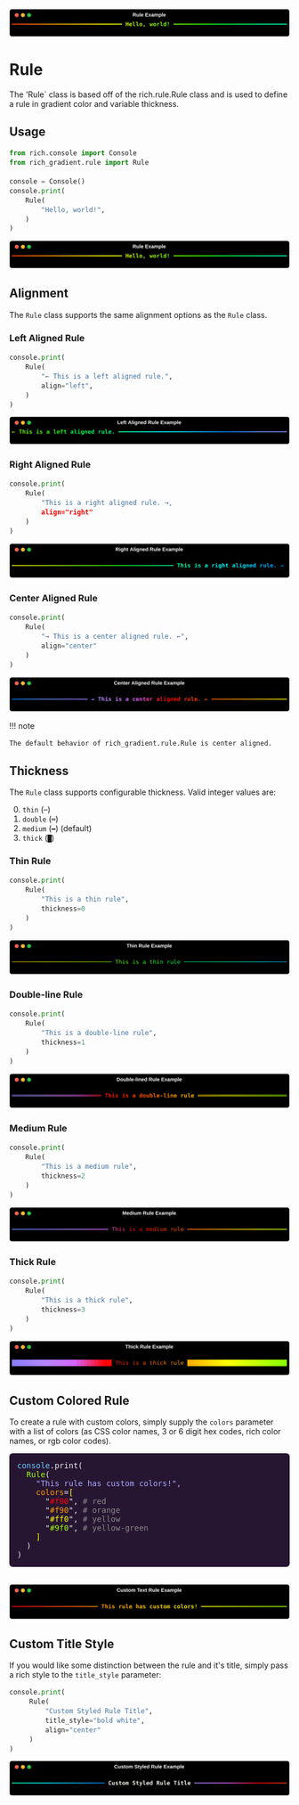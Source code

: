 ![GradientRule](img/rule_example.svg)

# Rule

The 'Rule` class is based off of the rich.rule.Rule class and is used to define a rule in gradient color and variable thickness.

## Usage

```python
from rich.console import Console
from rich_gradient.rule import Rule

console = Console()
console.print(
    Rule(
        "Hello, world!",
    )
)
```

![Rule](img/rule_example.svg)

## Alignment

The `Rule` class supports the same alignment options as the `Rule` class.

### Left Aligned Rule

```python
console.print(
    Rule(
        "← This is a left aligned rule.",
        align="left",
    )
)
```

![Left Aligned Rule Example](img/rule_example1.svg)

### Right Aligned Rule

```python
console.print(
    Rule(
        "This is a right aligned rule. →,
        align="right"
    )
)
```

![Rich Aligned Rule Example](img/rule_example2.svg)

### Center Aligned Rule

```python
console.print(
    Rule(
        "→ This is a center aligned rule. ←",
        align="center"
    )
)
```

![Center aligned rule example](img/rule_example3.svg)

!!! note

    The default behavior of rich_gradient.rule.Rule is center aligned.



## Thickness

The `Rule` class supports configurable thickness. Valid integer values are:

0. `thin` (`─`)
1. `double` (`═`)
2. `medium` (`━`) (default)
3. `thick` (`█`)


### Thin Rule

```python
console.print(
    Rule(
        "This is a thin rule",
        thickness=0
    )
)
```

![Thin Rule Thickness](img/thin_rule_example.svg)

### Double-line Rule

```python
console.print(
    Rule(
        "This is a double-line rule",
        thickness=1
    )
)
```

![Double-lined Rule Thickness](img/double_line_rule_example.svg)

### Medium Rule

```python
console.print(
    Rule(
        "This is a medium rule",
        thickness=2
    )
)
```

![Medium Rule Thickness](img/medium_rule_example.svg)

### Thick Rule

```python
console.print(
    Rule(
        "This is a thick rule",
        thickness=3
    )
)
```

![Thick Rule Thickness](img/thick_rule_example.svg)

## Custom Colored Rule

To create a rule with custom colors, simply supply the <code>colors</code> parameter with a list of colors (as CSS color names, 3 or 6 digit hex codes, rich color names, or rgb color codes).

<div style="background: #271632; color: #eee; padding: 1em; border-radius: 6px; font-family: 'JetBrains Mono', 'Fira Mono', 'Consolas', monospace; font-size: 1em;">
   <span style="color: #6cf;">console</span>.print(<br>
   &nbsp;&nbsp;<span style="color: #9f0;">Rule</span>(<br>
   &nbsp;&nbsp;&nbsp;&nbsp;<span style="color: #aaf;">"This rule has custom colors!",</span><br>
   &nbsp;&nbsp;&nbsp;&nbsp;<span style="color: #f90;">colors</span>=<span style="color:#ff0;">[</span><br>
   &nbsp;&nbsp;&nbsp;&nbsp;&nbsp;&nbsp;<span style="color: #eee;">"<span style='color:#f00;'>#f00</span>",</span>  <span style="color: #888;"># red</span><br>
   &nbsp;&nbsp;&nbsp;&nbsp;&nbsp;&nbsp;<span style="color: #eee;">"<span style='color:#f90;'>#f90</span>",</span>  <span style="color: #888;"># orange</span><br>
   &nbsp;&nbsp;&nbsp;&nbsp;&nbsp;&nbsp;<span style="color: #eee;">"<span style='color:#ff0;'>#ff0</span>",</span>  <span style="color: #888;"># yellow</span><br>
   &nbsp;&nbsp;&nbsp;&nbsp;&nbsp;&nbsp;<span style="color: #eee;">"<span style='color:#9f0;'>#9f0</span>",</span>  <span style="color: #888;"># yellow-green</span><br>
   &nbsp;&nbsp;&nbsp;&nbsp;<span style="color:#ff0;">]</span><br>
   &nbsp;&nbsp;)<br>
)
</div>
<br>

![Custom Color](img/rule_custom_colored_example.svg)

## Custom Title Style

If you would like some distinction between the rule and it's title, simply pass a rich style to the `title_style` parameter:

```python
console.print(
     Rule(
         "Custom Styled Rule Title",
         title_style="bold white",
         align="center"
     )
)
```

![Rule Custom Title Style Example](img/rule_custom_title_style_example.svg)
